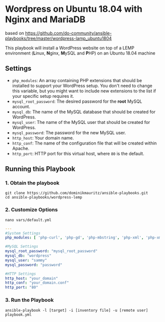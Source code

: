 # Wordpress on Ubuntu 18.04 with Nginx and MariaDB

based on https://github.com/do-community/ansible-playbooks/tree/master/wordpress-lamp_ubuntu1804

This playbook will install a WordPress website on top of a LEMP environment (**L**inux, **N**ginx, **M**ySQL and **P**HP) on an Ubuntu 18.04 machine

## Settings

- `php_modules`:  An array containing PHP extensions that should be installed to support your WordPress setup. You don't need to change this variable, but you might want to include new extensions to the list if your specific setup requires it.
- `mysql_root_password`: The desired password for the **root** MySQL account.
- `mysql_db`: The name of the MySQL database that should be created for WordPress.
- `mysql_user`: The name of the MySQL user that should be created for WordPress.
- `mysql_password`: The password for the new MySQL user.
- `http_host`: Your domain name.
- `http_conf`: The name of the configuration file that will be created within Apache.
- `http_port`: HTTP port for this virtual host, where `80` is the default. 

## Running this Playbook

### 1. Obtain the playbook
```shell
git clone https://github.com/dominikmauritz/ansible-playbooks.git
cd ansible-playbooks/wordpress-lemp
```

### 2. Customize Options

```shell
nano vars/default.yml
```

```yml
---
#System Settings
php_modules: [ 'php-curl', 'php-gd', 'php-mbstring', 'php-xml', 'php-xmlrpc', 'php-soap', 'php-intl', 'php-zip' ]

#MySQL Settings
mysql_root_password: "mysql_root_password"
mysql_db: "wordpress"
mysql_user: "sammy"
mysql_password: "password"

#HTTP Settings
http_host: "your_domain"
http_conf: "your_domain.conf"
http_port: "80"
```

### 3. Run the Playbook

```command
ansible-playbook -l [target] -i [inventory file] -u [remote user] playbook.yml
```

